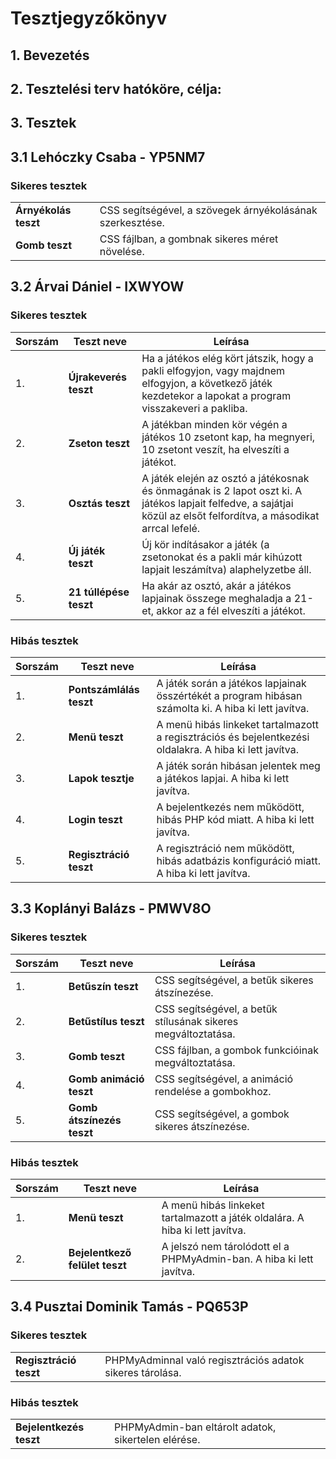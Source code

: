 # Tesztjegyzőkönyv

## 1. Bevezetés

## 2. Tesztelési terv hatóköre, célja:

## 3. Tesztek

## 3.1 Lehóczky Csaba - YP5NM7

### Sikeres tesztek

|   |   |
|---|---|
| **Árnyékolás teszt** | CSS segítségével, a szövegek árnyékolásának szerkesztése. |
| **Gomb teszt** | CSS fájlban, a gombnak sikeres méret növelése. |

## 3.2 Árvai Dániel - IXWYOW

### Sikeres tesztek

| Sorszám | Teszt neve | Leírása |
|---|---|---|
| 1. | **Újrakeverés teszt** | Ha a játékos elég kört játszik, hogy a pakli elfogyjon, vagy majdnem elfogyjon, a következő játék kezdetekor a lapokat a program visszakeveri a pakliba. |
| 2. | **Zseton teszt** | A játékban minden kör végén a játékos 10 zsetont kap, ha megnyeri, 10 zsetont veszít, ha elveszíti a játékot. |
| 3. | **Osztás teszt** | A játék elején az osztó a játékosnak és önmagának is 2 lapot oszt ki. A játékos lapjait felfedve, a sajátjai közül az elsőt felfordítva, a másodikat arrcal lefelé. |
| 4. | **Új játék teszt** | Új kör indításakor a játék (a zsetonokat és a pakli már kihúzott lapjait leszámítva) alaphelyzetbe áll.|
| 5. | **21 túllépése teszt** | Ha akár az osztó, akár a játékos lapjainak összege meghaladja a 21-et, akkor az a fél elveszíti a játékot. |


### Hibás tesztek

| Sorszám | Teszt neve | Leírása |
|---|---|---|
| 1. | **Pontszámlálás teszt** | A játék során a játékos lapjainak összértékét a program hibásan számolta ki. A hiba ki lett javítva. |
| 2. | **Menü teszt**| A menü hibás linkeket tartalmazott a regisztrációs és bejelentkezési oldalakra. A hiba ki lett javítva. |
| 3. | **Lapok tesztje** | A játék során hibásan jelentek meg a játékos lapjai. A hiba ki lett javítva. |
| 4. | **Login teszt**| A bejelentkezés nem működött, hibás PHP kód miatt. A hiba ki lett javítva. |
| 5. | **Regisztráció teszt** | A regisztráció nem működött, hibás adatbázis konfiguráció miatt. A hiba ki lett javítva. |

## 3.3 Koplányi Balázs - PMWV8O

### Sikeres tesztek

| Sorszám | Teszt neve | Leírása |
|---|---|---|
| 1. | **Betűszín teszt** | CSS segítségével, a betűk sikeres átszínezése. |
| 2. | **Betűstílus teszt** | CSS segítségével, a betűk stílusának sikeres megváltoztatása. |
| 3. | **Gomb teszt** | CSS fájlban, a gombok funkcióinak megváltoztatása. |
| 4. | **Gomb animáció teszt** | CSS segítségével, a animáció rendelése a gombokhoz. |
| 5. | **Gomb átszínezés teszt** | CSS segítségével, a gombok sikeres átszínezése. |

### Hibás tesztek

| Sorszám | Teszt neve | Leírása |
|---|---|---|
| 1. | **Menü teszt** | A menü hibás linkeket tartalmazott a játék oldalára. A hiba ki lett javítva. |
| 2. | **Bejelentkező felület teszt** | A jelszó nem tárolódott el a PHPMyAdmin-ban. A hiba ki lett javítva.  |

## 3.4 Pusztai Dominik Tamás - PQ653P
### Sikeres tesztek
|   |   |
|---|---|
| **Regisztráció teszt** | PHPMyAdminnal való regisztrációs adatok sikeres tárolása. |





### Hibás tesztek
|   |   |
|---|---|
| **Bejelentkezés teszt** | PHPMyAdmin-ban eltárolt adatok, sikertelen elérése. |
